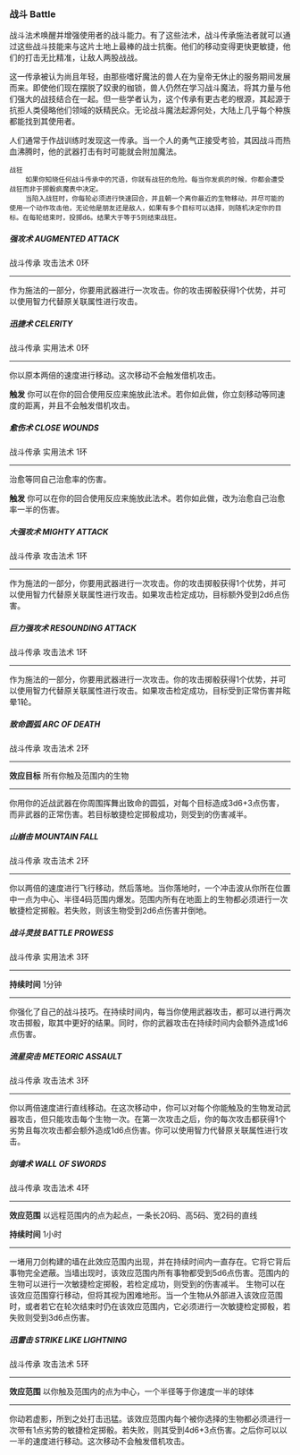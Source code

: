 ### 战斗	Battle

战斗法术唤醒并增强使用者的战斗能力。有了这些法术，战斗传承施法者就可以通过这些战斗技能来与这片土地上最棒的战士抗衡。他们的移动变得更快更敏捷，他们的打击无比精准，让敌人两股战战。

这一传承被认为尚且年轻，由那些嗜好魔法的兽人在为皇帝无休止的服务期间发展而来。即使他们现在摆脱了奴隶的枷锁，兽人仍然在学习战斗魔法，将其力量与他们强大的战技结合在一起。但一些学者认为，这个传承有更古老的根源，其起源于抗拒人类侵略他们领域的妖精民众。无论战斗魔法起源何处，大陆上几乎每个种族都能找到其使用者。

人们通常于作战训练时发现这一传承。当一个人的勇气正接受考验，其因战斗而热血沸腾时，他的武器打击有时可能就会附加魔法。

```
战狂
    如果你知晓任何战斗传承中的咒语，你就有战狂的危险。每当你发疯的时候，你都会遭受战狂而非于掷骰疯魔表中决定。
    当陷入战狂时，你每轮必须进行快速回合，并且朝一个离你最近的生物移动，并尽可能的使用一个动作攻击他，无论他是朋友还是敌人，如果有多个目标可以选择，则随机决定你的目标。在每轮结束时，投掷d6。结果大于等于5则结束战狂。
```

##### 强攻术	**AUGMENTED ATTACK**

战斗传承    攻击法术    0环

------

作为施法的一部分，你要用武器进行一次攻击。你的攻击掷骰获得1个优势，并可以使用智力代替原关联属性进行攻击。



##### 迅捷术	**CELERITY**

战斗传承    实用法术    0环

------

你以原本两倍的速度进行移动。这次移动不会触发借机攻击。

**触发**    你可以在你的回合使用反应来施放此法术。若你如此做，你立刻移动等同速度的距离，并且不会触发借机攻击。



##### 愈伤术	**CLOSE WOUNDS**

战斗传承    实用法术    1环

------

治愈等同自己治愈率的伤害。

**触发**    你可以在你的回合使用反应来施放此法术。若你如此做，改为治愈自己治愈率一半的伤害。



##### 大强攻术	**MIGHTY ATTACK**

战斗传承    攻击法术    1环

------

作为施法的一部分，你要用武器进行一次攻击。你的攻击掷骰获得1个优势，并可以使用智力代替原关联属性进行攻击。如果攻击检定成功，目标额外受到2d6点伤害。



##### 巨力强攻术	**RESOUNDING ATTACK** 

战斗传承    攻击法术    1环

------

作为施法的一部分，你要用武器进行一次攻击。你的攻击掷骰获得1个优势，并可以使用智力代替原关联属性进行攻击。如果攻击检定成功，目标受到正常伤害并眩晕1轮。



##### 致命圆弧	**ARC OF DEATH**

战斗传承    攻击法术    2环

------

**效应目标**     所有你触及范围内的生物

------

你用你的近战武器在你周围挥舞出致命的圆弧，对每个目标造成3d6+3点伤害，而非武器的正常伤害。若目标敏捷检定掷骰成功，则受到的伤害减半。



##### 山崩击	**MOUNTAIN FALL**

战斗传承    攻击法术    2环

------

你以两倍的速度进行飞行移动，然后落地。当你落地时，一个冲击波从你所在位置中一点为中心、半径4码范围内爆发。范围内所有在地面上的生物都必须进行一次敏捷检定掷骰。若失败，则该生物受到2d6点伤害并倒地。



##### 战斗灵技	**BATTLE PROWESS**

战斗传承    实用法术    3环

------

**持续时间**     1分钟

------

你强化了自己的战斗技巧。在持续时间内，每当你使用武器攻击，都可以进行两次攻击掷骰，取其中更好的结果。同时，你的武器攻击在持续时间内会额外造成1d6点伤害。



##### 流星突击	**METEORIC ASSAULT**

战斗传承    攻击法术    3环

------

你以两倍速度进行直线移动。在这次移动中，你可以对每个你能触及的生物发动武器攻击，但只能攻击每个生物一次。在第一次攻击之后，你的每次攻击都获得1个劣势且每次攻击都会额外造成1d6点伤害。你可以使用智力代替原关联属性进行攻击。



##### 剑墙术	**WALL OF SWORDS**

战斗传承    攻击法术    4环

------

**效应范围**   以远程范围内的点为起点，一条长20码、高5码、宽2码的直线

**持续时间**    1小时

------

一堵用刀剑构建的墙在此效应范围内出现，并在持续时间内一直存在。它将它背后事物完全遮蔽。当墙出现时，该效应范围内所有事物都受到5d6点伤害。范围内的生物可以进行一次敏捷检定掷骰，若检定成功，则受到的伤害减半。
生物可以在该效应范围穿行移动，但将其视为困难地形。当一个生物从外部进入该效应范围时，或者若它在轮次结束时仍在该效应范围内，它必须进行一次敏捷检定掷骰，若失败则受到3d6点伤害。



##### 迅雷击	**STRIKE LIKE LIGHTNING**

战斗传承    攻击法术    5环

------

**效应范围**   以你触及范围内的点为中心，一个半径等于你速度一半的球体

------

你动若虚影，所到之处打击迅猛。该效应范围内每个被你选择的生物都必须进行一次带有1点劣势的敏捷检定掷骰。若失败，则其受到4d6+3点伤害。之后你可以以一半的速度进行移动。这次移动不会触发借机攻击。